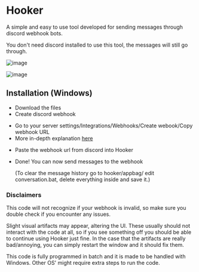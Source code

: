 # Hooker
A simple and easy to use tool developed for sending messages through discord webhook bots.

You don't need discord installed to use this tool, the messages will still go through.

![image](https://github.com/MarksmanDynamics/Hooker/assets/138945158/409feedf-d6fb-4a8e-9ba5-f93e2c5c0e2c)

![image](https://github.com/MarksmanDynamics/Hooker/assets/138945158/45f80856-ae56-427b-a488-9fa62795ef31)

## Installation (Windows)

* Download the files
* Create discord webhook
 - Go to your server settings/Integrations/Webhooks/Create webook/Copy webhook URL
  - More in-depth explanation [here](https://docs.gitlab.com/ee/user/project/integrations/discord_notifications.html)
* Paste the webhook url from discord into Hooker
* Done! You can now send messages to the webhook

  (To clear the message history go to hooker/appbag/ edit conversation.bat, delete everything inside and save it.)

### Disclaimers

This code will not recognize if your webhook is invalid, so make sure you double check if you encounter any issues.

Slight visual artifacts may appear, altering the UI. These usually should not interact with the code at all,
so if you see something off you should be able to continue using Hooker just fine.
In the case that the artifacts are really bad/annoying, you can simply restart the window and it should fix them.

This code is fully programmed in batch and it is made to be handled with Windows.
Other OS' might require extra steps to run the code.




